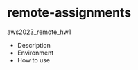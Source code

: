 # remote-assignments
aws2023_remote_hw1

<ul>
<li>Description</li>
<li>Environment</li>
<li>How to use</li>
</ul>
